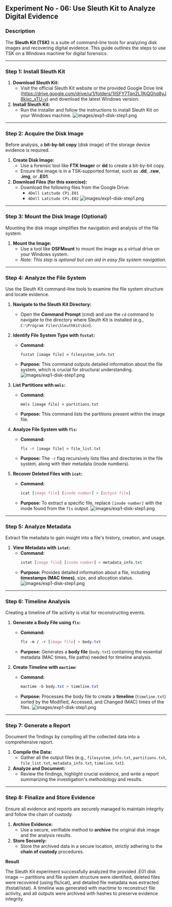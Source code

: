 
## Experiment No - 06: Use Sleuth Kit to Analyze Digital Evidence

### Description
The **Sleuth Kit (TSK)** is a suite of command-line tools for analyzing disk images and recovering digital evidence. This guide outlines the steps to use TSK on a Windows machine for digital forensics.

---

### Step 1: Install Sleuth Kit

1.  **Download Sleuth Kit:**
    * Visit the official Sleuth Kit website or the provided Google Drive link (https://drive.google.com/drive/u/1/folders/1ilSFY7Tqn2L7AjQGhq8yJ8kixc_xTU-v) and download the latest Windows version.
2.  **Install Sleuth Kit:**
    * Run the installer and follow the instructions to install Sleuth Kit on your Windows machine.
![images/exp1-disk-step1.png](https://github.com/baddiputi/Digital-Forensic-Lab-Exercises/blob/8fd82d713c4b7318d0bbd94aa94d85a618efd599/images/6.1.jpeg)
---

### Step 2: Acquire the Disk Image

Before analysis, a **bit-by-bit copy** (disk image) of the storage device evidence is required.

1.  **Create Disk Image:**
    * Use a forensic tool like **FTK Imager** or **dd** to create a bit-by-bit copy.
    * Ensure the image is in a TSK-supported format, such as **.dd**, **.raw**, **.img**, or **.E01**.
2.  **Download Files (for this exercise):**
    * Download the following files from the Google Drive:
        * `4Dell Latitude CPi.E01`
        * `4Dell Latitude CPi.E02`
![images/exp1-disk-step1.png](https://github.com/baddiputi/Digital-Forensic-Lab-Exercises/blob/8fd82d713c4b7318d0bbd94aa94d85a618efd599/images/6.3.jpeg)
---

### Step 3: Mount the Disk Image (Optional)

Mounting the disk image simplifies the navigation and analysis of the file system.

1.  **Mount the Image:**
    * Use a tool like **OSFMount** to mount the image as a virtual drive on your Windows system.
    * *Note: This step is optional but can aid in easy file system navigation.*

---

### Step 4: Analyze the File System

Use the Sleuth Kit command-line tools to examine the file system structure and locate evidence.

1.  **Navigate to the Sleuth Kit Directory:**
    * Open the **Command Prompt** (cmd) and use the `cd` command to navigate to the directory where Sleuth Kit is installed (e.g., `C:\Program Files\SleuthKit\bin`).

2.  **Identify File System Type with `fsstat`:**
    * **Command:**
        ```arduino
        fsstat [image file] > filesystem_info.txt
        ```
    * **Purpose:** This command outputs detailed information about the file system, which is crucial for structural understanding.
![images/exp1-disk-step1.png](https://github.com/baddiputi/Digital-Forensic-Lab-Exercises/blob/8fd82d713c4b7318d0bbd94aa94d85a618efd599/images/6.4.jpeg)
3.  **List Partitions with `mmls`:**
    * **Command:**
        ```arduino
        mmls [image file] > partitions.txt
        ```
    * **Purpose:** This command lists the partitions present within the image file.

4.  **Analyze File System with `fls`:**
    * **Command:**
        ```arduino
        fls -r [image file] > file_list.txt
        ```
    * **Purpose:** The `-r` flag recursively lists files and directories in the file system, along with their metadata (inode numbers).

5.  **Recover Deleted Files with `icat`:**
    * **Command:**
        ```css
        icat [image file] [inode number] > [output file]
        ```
    * **Purpose:** To extract a specific file, replace `[inode number]` with the inode found from the `fls` output.
![images/exp1-disk-step1.png](https://github.com/baddiputi/Digital-Forensic-Lab-Exercises/blob/8fd82d713c4b7318d0bbd94aa94d85a618efd599/images/6.5.jpeg)
---

### Step 5: Analyze Metadata

Extract file metadata to gain insight into a file's history, creation, and usage.

1.  **View Metadata with `istat`:**
    * **Command:**
        ```css
        istat [image file] [inode number] > metadata_info.txt
        ```
    * **Purpose:** Provides detailed information about a file, including **timestamps (MAC times)**, size, and allocation status.
![images/exp1-disk-step1.png](https://github.com/baddiputi/Digital-Forensic-Lab-Exercises/blob/8fd82d713c4b7318d0bbd94aa94d85a618efd599/images/6.2.jpeg)
---

### Step 6: Timeline Analysis

Creating a timeline of file activity is vital for reconstructing events.

1.  **Generate a Body File using `fls`:**
    * **Command:**
        ```css
        fls -m / -r [image file] > body.txt
        ```
    * **Purpose:** Generates a **body file** (`body.txt`) containing the essential metadata (MAC times, file paths) needed for timeline analysis.

2.  **Create Timeline with `mactime`:**
    * **Command:**
        ```css
        mactime -b body.txt > timeline.txt
        ```
    * **Purpose:** Processes the body file to create a **timeline** (`timeline.txt`) sorted by the Modified, Accessed, and Changed (MAC) times of the files.
![images/exp1-disk-step1.png](https://github.com/baddiputi/Digital-Forensic-Lab-Exercises/blob/8fd82d713c4b7318d0bbd94aa94d85a618efd599/images/6.7.jpeg)
---

### Step 7: Generate a Report

Document the findings by compiling all the collected data into a comprehensive report.

1.  **Compile the Data:**
    * Gather all the output files (e.g., `filesystem_info.txt`, `partitions.txt`, `file_list.txt`, `metadata_info.txt`, `timeline.txt`).
2.  **Analyze and Document:**
    * Review the findings, highlight crucial evidence, and write a report summarizing the investigation's methodology and results.

---

### Step 8: Finalize and Store Evidence

Ensure all evidence and reports are securely managed to maintain integrity and follow the chain of custody.

1.  **Archive Evidence:**
    * Use a secure, verifiable method to **archive** the original disk image and the analysis results.
2.  **Store Securely:**
    * Store the archived data in a secure location, strictly adhering to the **chain of custody** procedures.

**Result**

The Sleuth Kit experiment successfully analyzed the provided .E01 disk image — partitions and file system structure were identified, deleted files were recovered (using fls/icat), and detailed file metadata was extracted (fsstat/istat). A timeline was generated with mactime to reconstruct file activity, and all outputs were archived with hashes to preserve evidence integrity.

